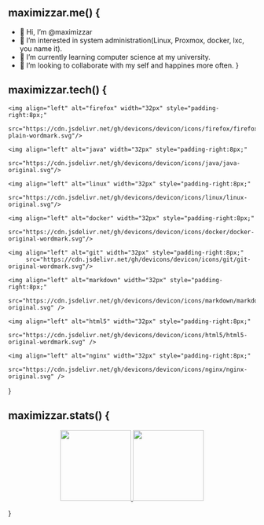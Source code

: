## maximizzar.me() {
- 👋 Hi, I’m @maximizzar
- 👀 I’m interested in system administration(Linux, Proxmox, docker, lxc, you name it).
- 🌱 I’m currently learning computer science at my university.
- 💞️ I’m looking to collaborate with my self and happines more often.
}
## maximizzar.tech() {
    <img align="left" alt="firefox" width="32px" style="padding-right:8px;"
         src="https://cdn.jsdelivr.net/gh/devicons/devicon/icons/firefox/firefox-plain-wordmark.svg"/>

    <img align="left" alt="java" width="32px" style="padding-right:8px;" 
         src="https://cdn.jsdelivr.net/gh/devicons/devicon/icons/java/java-original.svg"/>
    
    <img align="left" alt="linux" width="32px" style="padding-right:8px;" 
         src="https://cdn.jsdelivr.net/gh/devicons/devicon/icons/linux/linux-original.svg"/>
    
    <img align="left" alt="docker" width="32px" style="padding-right:8px;"
         src="https://cdn.jsdelivr.net/gh/devicons/devicon/icons/docker/docker-original-wordmark.svg"/>
            
    <img align="left" alt="git" width="32px" style="padding-right:8px;"
         src="https://cdn.jsdelivr.net/gh/devicons/devicon/icons/git/git-original-wordmark.svg"/>

    <img align="left" alt="markdown" width="32px" style="padding-right:8px;"
         src="https://cdn.jsdelivr.net/gh/devicons/devicon/icons/markdown/markdown-original.svg" />
           
    <img align="left" alt="html5" width="32px" style="padding-right:8px;"
         src="https://cdn.jsdelivr.net/gh/devicons/devicon/icons/html5/html5-original-wordmark.svg" />
          
    <img align="left" alt="nginx" width="32px" style="padding-right:8px;"
         src="https://cdn.jsdelivr.net/gh/devicons/devicon/icons/nginx/nginx-original.svg" /> 
}

## maximizzar.stats() {
<p align="center">
    <a href="https://github.com/maximizzar" style="width: 90%">
        <img 
             src="https://github-readme-stats.vercel.app/api?username=maximizzar&show_icons=true&theme=transparent" 
             alt="" 
             height="144px"/>
        <img 
             src="https://github-readme-stats.vercel.app/api/top-langs/?username=maximizzar&layout=compact&theme=transparent&langs_count=4" 
             alt="" 
             height="144px"/>
    </a>
</p>
}

<!---
maximizzar/maximizzar is a ✨ special ✨ repository because its `README.md` (this file) appears on your GitHub profile.
You can click the Preview link to take a look at your changes.
--->
